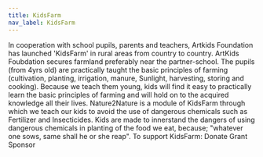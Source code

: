 ```yaml
---
title: KidsFarm
nav_label: KidsFarm
---
```

In cooperation with school pupils, parents and teachers, Artkids Foundation has launched 'KidsFarm' in rural areas from country to country. ArtKids Foubdation secures farmland preferably near the partner-school. 
The pupils (from 4yrs old) are practically taught the basic principles of farming (cultivation, planting, irrigation, manure, Sunlight, harvesting, storing and cooking). 
Because we teach them young, kids will find it easy to practically learn the basic principles of farming and will hold on to the acquired knowledge all their lives.
Nature2Nature is a module of  KidsFarm through which we teach our kids to avoid the use of dangerous chemicals such as Fertilizer and Insecticides. 
Kids are made to innerstand the dangers of using dangerous chemicals in planting of the food we eat, because; "whatever one sows, same shall he or she reap". 
To support KidsFarm:
Donate
Grant
Sponsor